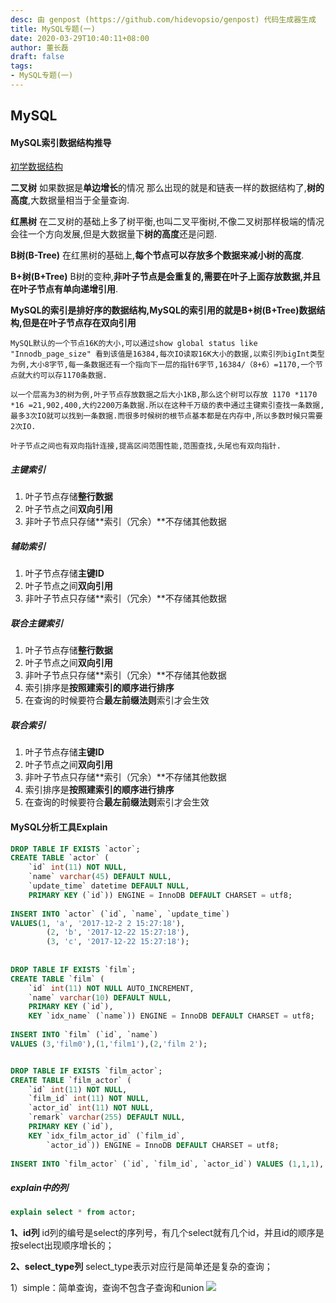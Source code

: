 ```yaml
---
desc: 由 genpost (https://github.com/hidevopsio/genpost) 代码生成器生成
title: MySQL专题(一)
date: 2020-03-29T10:40:11+08:00
author: 董长磊
draft: false
tags:
- MySQL专题(一)
---
```


## MySQL

#### MySQL索引数据结构推导
[初学数据结构](https://www.cs.usfca.edu/~galles/visualization/Algorithms.html)

**二叉树** 如果数据是**单边增长**的情况 那么出现的就是和链表一样的数据结构了,**树的高度**,大数据量相当于全量查询.

**红黑树** 在二叉树的基础上多了树平衡,也叫二叉平衡树,不像二叉树那样极端的情况会往一个方向发展,但是大数据量下**树的高度**还是问题.

**B树(B-Tree)** 在红黑树的基础上,**每个节点可以存放多个数据来减小树的高度**.

**B+树(B+Tree)** B树的变种,**非叶子节点是会重复的,需要在叶子上面存放数据,并且在叶子节点有单向递增引用**.

**MySQL的索引是排好序的数据结构,MySQL的索引用的就是B+树(B+Tree)数据结构,但是在叶子节点存在双向引用**

    MySQL默认的一个节点16K的大小,可以通过show global status like "Innodb_page_size" 看到该值是16384,每次IO读取16K大小的数据,以索引列bigInt类型为例,大小8字节,每一条数据还有一个指向下一层的指针6字节,16384/（8+6）=1170,一个节点就大约可以存1170条数据.

    以一个层高为3的树为例,叶子节点存放数据之后大小1KB,那么这个树可以存放 1170 *1170 *16 =21,902,400,大约2200万条数据.所以在这种千万级的表中通过主键索引查找一条数据,最多3次IO就可以找到一条数据.而很多时候树的根节点基本都是在内存中,所以多数时候只需要2次IO.

    叶子节点之间也有双向指针连接,提高区间范围性能,范围查找,头尾也有双向指针.

##### 主键索引

1. 叶子节点存储**整行数据**
2. 叶子节点之间**双向引用**
3. 非叶子节点只存储**索引（冗余）**不存储其他数据 

##### 辅助索引

1. 叶子节点存储**主键ID**
2. 叶子节点之间**双向引用**
3. 非叶子节点只存储**索引（冗余）**不存储其他数据 

##### 联合主键索引

1. 叶子节点存储**整行数据**
2. 叶子节点之间**双向引用**
3. 非叶子节点只存储**索引（冗余）**不存储其他数据 
4. 索引排序是**按照建索引的顺序进行排序**
5. 在查询的时候要符合**最左前缀法则**索引才会生效

##### 联合索引

1. 叶子节点存储**主键ID**
2. 叶子节点之间**双向引用**
3. 非叶子节点只存储**索引（冗余）**不存储其他数据 
4. 索引排序是**按照建索引的顺序进行排序**
5. 在查询的时候要符合**最左前缀法则**索引才会生效

#### MySQL分析工具Explain
```sql 
DROP TABLE IF EXISTS `actor`;
CREATE TABLE `actor` (
	`id` int(11) NOT NULL,
	`name` varchar(45) DEFAULT NULL,
	`update_time` datetime DEFAULT NULL,
	PRIMARY KEY (`id`)) ENGINE = InnoDB DEFAULT CHARSET = utf8;
	
INSERT INTO `actor` (`id`, `name`, `update_time`)
VALUES(1, 'a', '2017‐12‐2 2 15:27:18'), 
		(2, 'b', '2017‐12‐22 15:27:18'), 
		(3, 'c', '2017‐12‐22 15:27:18');
		
		
DROP TABLE IF EXISTS `film`;
CREATE TABLE `film` (
	`id` int(11) NOT NULL AUTO_INCREMENT,
	`name` varchar(10) DEFAULT NULL,
	PRIMARY KEY (`id`),
	KEY `idx_name` (`name`)) ENGINE = InnoDB DEFAULT CHARSET = utf8;
	
INSERT INTO `film` (`id`, `name`) 
VALUES (3,'film0'),(1,'film1'),(2,'film 2');


DROP TABLE IF EXISTS `film_actor`;
CREATE TABLE `film_actor` (
	`id` int(11) NOT NULL,
	`film_id` int(11) NOT NULL,
	`actor_id` int(11) NOT NULL,
	`remark` varchar(255) DEFAULT NULL,
	PRIMARY KEY (`id`),
	KEY `idx_film_actor_id` (`film_id`,
		`actor_id`)) ENGINE = InnoDB DEFAULT CHARSET = utf8;
		
INSERT INTO `film_actor` (`id`, `film_id`, `actor_id`) VALUES (1,1,1), (2,1,2),(3,2,1);
```

##### explain中的列
```sql 
explain select * from actor;
```

**1、id列**
id列的编号是select的序列号，有几个select就有几个id，并且id的顺序是按select出现顺序增长的；

**2、select_type列**
select_type表示对应行是简单还是复杂的查询；

1）simple：简单查询，查询不包含子查询和union
<img src="https://dongchanglei.top/images/select_type.png">


